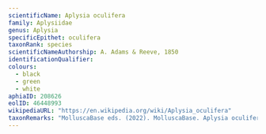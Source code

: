 ```yaml
---
scientificName: Aplysia oculifera
family: Aplysiidae
genus: Aplysia
specificEpithet: oculifera
taxonRank: species
scientificNameAuthorship: A. Adams & Reeve, 1850
identificationQualifier: 
colours:
  - black
  - green
  - white
aphiaID: 208626
eolID: 46448993
wikipediaURL: "https://en.wikipedia.org/wiki/Aplysia_oculifera"
taxonRemarks: "MolluscaBase eds. (2022). MolluscaBase. Aplysia oculifera A. Adams & Reeve, 1850. Accessed through: World Register of Marine Species at: https://www.marinespecies.org/aphia.php?p=taxdetails&id=208626 on 2022-02-27"
---
```

